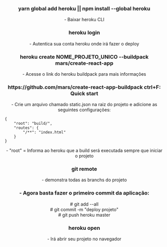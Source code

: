 <h3 align="center">yarn global add heroku || npm install --global heroku</h3>
<p align="center">- Baixar heroku CLI</p>

<h3 align="center">heroku login</h3>
<p align="center">- Autentica sua conta heroku onde irá fazer o deploy</p>

<h3 align="center">heroku create NOME_PROJETO_UNICO --buildpack mars/create-react-app</h3>
<p align="center">- Acesse o link do heroku buildpack para mais informações</p>

<h3 align="center">https://github.com/mars/create-react-app-buildpack
ctrl+F: Quick start</h3>
<p align="center">- Crie um arquivo chamado static.json na raiz do projeto e adicione as seguintes configurações:

    {
        "root": "build/",
        "routes": {
            "/**": "index.html"
        }
    }

</p>

<p align="center">- "root" = Informa ao heroku que a build será executada sempre que iniciar o projeto</p>

<h3 align="center">git remote</h3>
<p align="center">- demonstra todas as branchs do projeto</p>

<h3 align="center">- Agora basta fazer o primeiro commit da aplicação:</h3>
<p align="center">
# git add --all
<br/>
# git commit -m "deploy projeto"
<br/>
# git push heroku master</p>

<h3 align="center">heroku open</h3>
<p align="center">- Irá abrir seu projeto no navegador</p>
